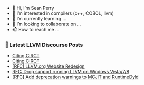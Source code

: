 - 👋 Hi, I’m Sean Perry
- 👀 I’m interested in compilers (c++, COBOL, llvm)
- 🌱 I’m currently learning ...
- 💞️ I’m looking to collaborate on ...
- 📫 How to reach me ...

<!---
s66perry/s66perry is a ✨ special ✨ repository because its `README.md` (this file) appears on your GitHub profile.
You can click the Preview link to take a look at your changes.
--->
### 📕 Latest LLVM Discourse Posts

<!-- DISCOURSE-LLVM:START -->
- [Citing CIRCT](https://discourse.llvm.org/t/citing-circt/80624#post_2)
- [Citing CIRCT](https://discourse.llvm.org/t/citing-circt/80624#post_1)
- [[RFC] LLVM.org Website Redesign](https://discourse.llvm.org/t/rfc-llvm-org-website-redesign/79117#post_8)
- [RFC: Drop support running LLVM on Windows Vista/7/8](https://discourse.llvm.org/t/rfc-drop-support-running-llvm-on-windows-vista-7-8/80619#post_4)
- [[RFC] Add deprecation warnings to MCJIT and RuntimeDyld](https://discourse.llvm.org/t/rfc-add-deprecation-warnings-to-mcjit-and-runtimedyld/80465#post_4)
<!-- DISCOURSE-LLVM:END -->
